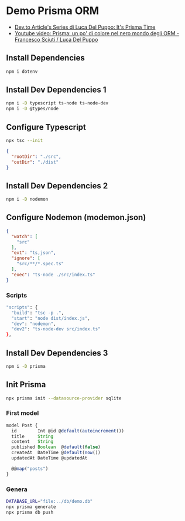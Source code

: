 # Demo Prisma ORM

- [Dev.to Article's Series di Luca Del Puppo: It's Prisma Time](https://dev.to/puppo/series/15827)
- [Youtube video: Prisma: un po' di colore nel nero mondo degli ORM - Francesco Sciuti / Luca Del Puppo](https://www.youtube.com/watch?v=MTMcWrDbPA8)

## Install Dependencies

```bash
npm i dotenv
```

## Install Dev Dependencies 1

```bash
npm i -D typescript ts-node ts-node-dev 
npm i -D @types/node
```

## Configure Typescript

```bash
npx tsc --init
```

```json
{ 
  "rootDir": "./src",
  "outDir": "./dist"
}
```

## Install Dev Dependencies 2

```bash
npm i -D nodemon
```

## Configure Nodemon (modemon.json)

```json
{
  "watch": [
    "src"
  ],
  "ext": "ts,json",
  "ignore": [
    "src/**/*.spec.ts"
  ],
  "exec": "ts-node ./src/index.ts"
}
```

### Scripts

```bash
"scripts": {
  "build": "tsc -p .",
  "start": "node dist/index.js",
  "dev": "nodemon",
  "dev2": "ts-node-dev src/index.ts"
},
```

## Install Dev Dependencies 3

```bash
npm i -D prisma
```

## Init Prisma

```bash
npx prisma init --datasource-provider sqlite
```

### First model

```ts
model Post {
  id        Int @id @default(autoincrement())
  title     String
  content   String
  published Boolean  @default(false)
  createAt  DateTime @default(now())
  updatedAt DateTime @updatedAt

  @@map("posts")
}
```

### Genera

```bash
DATABASE_URL="file:../db/demo.db"
npx prisma generate
npx prisma db push 
```
